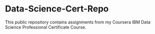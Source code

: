 # Data-Science-Cert-Repo

This public repository contains assignments from my Coursera IBM Data Science Professional Certificate Course.
